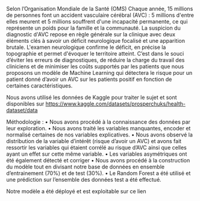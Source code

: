 Selon l’Organisation Mondiale de la Santé (OMS) Chaque année, 15 millions de personnes font un accident vasculaire cérébral (AVC) : 5 millions d'entre elles meurent et 5 millions souffrent d'une incapacité permanente, ce qui représente un poids pour la famille et la communauté. La suspicion du diagnostic d'AVC repose en règle générale sur la clinique avec deux éléments clés à savoir un déficit neurologique focalisé et une apparition brutale. L'examen neurologique confirme le déficit, en précise la topographie et permet d'évoquer le territoire atteint. C’est dans le souci d’éviter les erreurs de diagnostiques, de réduire la charge du travail des cliniciens et de minimiser les coûts supportés par les patients que nous proposons un modèle de Machine Learning qui détectera le risque pour un patient donné d’avoir un AVC sur les patients positif en fonction de certaines caractéristiques.

 Nous avons utilisé les données de Kaggle pour traiter le sujet et sont disponibles sur https://www.kaggle.com/datasets/prosperchuks/health-dataset/data


Méthodologie : 
•	Nous avons procédé à la connaissance des données par leur exploration. 
•	Nous avons traité les variables manquantes, encoder et normalisé certaines de nos variables explicatives. 
•	Nous avons observé la distribution de la variable d’intérêt (risque d’avoir un AVC) et avons fait ressortir les variables qui étaient corrélé au risque d’AVC ainsi que celles ayant un effet sur cette même variable. 
•	Les variables asymétriques ont été également détecté et corriger
•	Nous avons procédé à la construction du modèle tout en divisant notre base de données en ensemble d’entrainement (70%) et de test (30%). 
•	Le Random Forest a été utilisé et une prédiction sur l’ensemble des données test a été effectué.


Notre modèle a été déployé et est exploitable sur ce lien